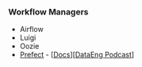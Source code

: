 ### Workflow Managers
- Airflow
- Luigi
- Oozie
- [Prefect](https://github.com/PrefectHQ/prefect) - [[Docs](https://docs.prefect.io/)][[DataEng Podcast](https://www.dataengineeringpodcast.com/prefect-workflow-engine-episode-86/)]
